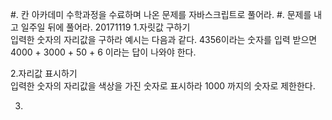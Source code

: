 #. 칸 아카데미 수학과정을 수료하며 나온 문제를 자바스크립트로 풀어라.
#. 문제를 내고 일주일 뒤에 풀어라.
20171119
1.자릿값 구하기  
입력한 숫자의 자리값을 구하라 예시는 다음과 같다. 4356이라는 숫자를 입력 받으면 4000 + 3000 + 50 + 6 이라는 답이 나와야 한다. 

2.자리값 표시하기  
입력한 숫자의 자리값을 색상을 가진 숫자로 표시하라 1000 까지의 숫자로 제한한다.  

3.